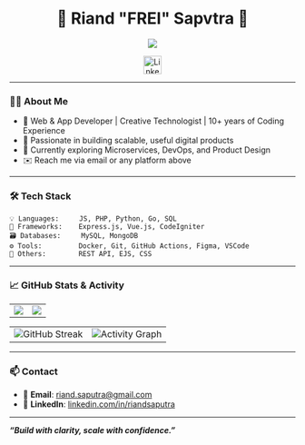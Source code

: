 <!-- GitHub Profile README for Riand -->

<h1 align="center">👋 Riand "FREI" Sapvtra 👋</h1>

<p align="center">
  <!-- Typing SVG by DenverCoder1 - https://github.com/DenverCoder1/readme-typing-svg -->
  <a href="https://github.com/DenverCoder1/readme-typing-svg">
    <img src="https://readme-typing-svg.demolab.com/?lines=Full-stack%20Web%20and%20App%20Developer;Creative%20Technologist;10%2B%20years%20of%20Coding%20Experience;Passionate%20in%20building%20scalable,%20useful%20digital%20products;Currently%20exploring;Microservices,%20DevOps,%20and%20Product%20Design&font=Fira%20Code&center=true&width=800&height=45&color=f75c7e&vCenter=true&pause=1000&size=22" />
  </a>
</p>

<p align="center">
	<a href="https://linkedin.com/in/riandsaputra" target="_blank">
		<img width="32px" alt="LinkedIn" title="LinkedIn" src="https://i.imgur.com/yRpa1dQ.png" />
	</a>
</p>

---

### 👨‍💻 About Me

- 🚀 Web & App Developer | Creative Technologist | 10+ years of Coding Experience
- 🧠 Passionate in building scalable, useful digital products
- 🌱 Currently exploring Microservices, DevOps, and Product Design
- ✉️ Reach me via email or any platform above

---

### 🛠️ Tech Stack

```text
💡 Languages:     JS, PHP, Python, Go, SQL
🧰 Frameworks:    Express.js, Vue.js, CodeIgniter
🗃️ Databases:     MySQL, MongoDB
⚙️ Tools:         Docker, Git, GitHub Actions, Figma, VSCode
🧠 Others:        REST API, EJS, CSS
```

---

### 📈 GitHub Stats & Activity

<table align="center">
	<tr>
		<td><img src="https://github-readme-stats.vercel.app/api?username=riandgit&show_icons=true&theme=dark" /></td>
		<td><img src="https://github-readme-stats.vercel.app/api/top-langs/?username=riandgit&theme=dark&layout=compact" /></td>
	</tr>
</table>
<table align="center">
	<tr>
		<!-- VERCEL [riandgit] : https://vercel.com/new/riandgits-projects/success?developer-id=&external-id=&redirect-url=&branch=main&deploymentUrl=github-readme-streak-stats-o3aoem1im-riandgits-projects.vercel.app&projectName=github-readme-streak-stats&s=https%3A%2F%2Fgithub.com%2Friandgit%2Fgithub-readme-streak-stats%2Ftree%2Fmain&gitOrgLimit=&hasTrialAvailable=&totalProjects=&cloned-from=DenverCoder1%2Fgithub-readme-streak-stats&flow-id=eZ1pUZbm6p0Kf38Rxlyrb -->
		<td><img src="https://github-readme-streak-stats-eight-lilac.vercel.app?user=riandgit&theme=dark" alt="GitHub Streak" /></td>
		<td><img src="https://github-readme-activity-graph.vercel.app/graph?username=riandgit&theme=github-compact&area=true" alt="Activity Graph" /></td>
	</tr> 
</table>

---

### 📫 Contact

- 📧 **Email**: riand.saputra@gmail.com <br>
- 💼 **LinkedIn**: [linkedin.com/in/riandsaputra](https://linkedin.com/in/riandsaputra) 

---

**_“Build with clarity, scale with confidence.”_**
